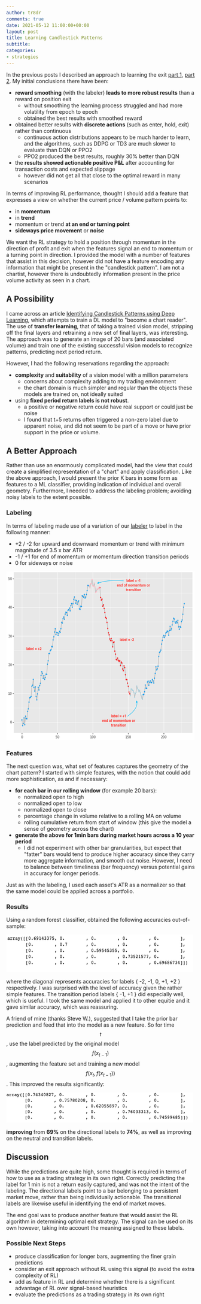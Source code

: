 ```yaml
---
author: tr8dr
comments: true
date: 2021-05-12 11:00:00+00:00
layout: post
title: Learning Candlestick Patterns
subtitle:
categories:
- strategies
---
```

In the previous posts I described an approach to learning the exit [part 1](https://tr8dr.github.io/RLp1/),
[part 2](https://tr8dr.github.io/RLp2/).  My initial conclusions there have been:

- __reward smoothing__ (with the labeler) __leads to more robust results__ than a reward on position exit
  * without smoothing the learning process struggled and had more volatility from epoch to epoch
  * obtained the best results with smoothed reward
- obtained better results with __discrete actions__ (such as enter, hold, exit) rather than continuous
  * continuous action distributions appears to be much harder to learn, and the algorithms, such as DDPG or TD3
    are much slower to evaluate than DQN or PPO2
  * PPO2 produced the best results, roughly 30% better than DQN
- the __results showed actionable positive P&L__ after accounting for transaction costs and expected slippage   
  * however did not get all that close to the optimal reward in many scenarios

In terms of improving RL performance, thought I should add a feature that expresses a view on whether the 
current price / volume pattern points to:

- in __momentum__
- in __trend__
- momentum or trend __at an end or turning point__
- __sideways price movement__ or __noise__

We want the RL strategy to hold a position through momentum in the direction of profit and exit when the features
signal an end to momentum or a turning point in direction.   I provided the model with a number of features that 
assist in this decision, however did not have a feature encoding any information that might be present in the 
"candlestick pattern".  I am not a chartist, however there is undoubtedly information present in the price volume
activity as seen in a chart.

## A Possibility
I came across an article [Identifying Candlestick Patterns using Deep Learning](https://towardsdatascience.com/identifying-candlestick-patterns-using-deep-learning-b7d706726874),
which attempts to train a DL model to "become a chart reader".  The use of __transfer learning__, that of taking a trained
vision model, stripping off the final layers and retraining a new set of final layers, was interesting.   The approach
was to generate an image of 20 bars (and associated volume) and train one of the existing successful vision models
to recognize patterns, predicting next period return.

However, I had the following reservations regarding the approach:

- __complexity__ and __suitability__ of a vision model with a million parameters
  * concerns about complexity adding to my trading environment 
  * the chart domain is much simpler and regular than the objects these models are trained on, not ideally suited
- using __fixed period return labels is not robust__.
  * a positive or negative return could have real support or could just be noise
  * I found that t+5 returns often triggered a non-zero label due to apparent noise, and did not seem to
    be part of a move or have prior support in the price or volume.
  

## A Better Approach
Rather than use an enormously complicated model, had the view that could create a simplified
representation of a "chart" and apply classification.  Like the above approach, I would present the prior K bars in some
form as features to a ML classifier, providing indication of individual and overall geometry.  Furthermore, I needed 
to address the labeling problem; avoiding noisy labels to the extent possible.

### Labeling
In terms of labeling made use of a variation of our [labeler](https://tr8dr.github.io/labeling/) to label in the following 
manner:

- +2 / -2 for upward and downward momentum or trend with minimum magnitude of 3.5 x bar ATR
- -1 / +1 for end of momentum or momentum direction transition periods 
- 0 for sideways or noise

<img src="/assets/2021-05-12/labeling.png" width="600" height="450" />

### Features
The next question was, what set of features captures the geometry of the chart pattern?  I started with simple
features, with the notion that could add more sophistication, as and if necessary:

- __for each bar in our rolling window__ (for example 20 bars):
  * normalized open to high
  * normalized open to low
  * normalized open to close
  * percentage change in volume relative to a rolling MA on volume
  * rolling cumulative return from start of window (this give the model a sense of geometry across the chart)
- __generate the above for 1min bars during market hours across a 10 year period__
  * I did not experiment with other bar granularities, but expect that "fatter" bars would tend to produce higher
    accuracy since they carry more aggregate information, and smooth out noise.  However, I need to balance between 
    timeliness (bar frequency) versus potential gains in accuracy for longer periods.

Just as with the labeling, I used each asset's ATR as a normalizer so that the same model could be applied across
a portfolio.  

### Results
Using a random forest classifier, obtained the following accuracies out-of-sample:

<img src="/assets/2021-05-12/oos-1.png" width="500" height="100" />

where the diagonal represents accuracies for labels { -2, -1, 0, +1, +2 } respectively.  I was surprised with the level
of accuracy given the rather simple features.   The transition period labels
{ -1, +1 } did especially well, which is useful.  I took the same model and applied it to other equitie and it gave
similar accuracy, which was reassuring.

A friend of mine (thanks Steve W.), suggested that I take the prior bar prediction and feed that into the model as a 
new feature.  So for time $$t$$, use the label predicted by the original model $$f(x_{t-1})$$, augmenting the feature
set and training a new model $$f(x_t, f(x_{t-1}))$$.  This improved the results significantly:

<img src="/assets/2021-05-12/oos-2.png" width="500" height="80" />

__improving__ from __69%__ on the directional labels to __74%__, as well as improving on the neutral and transition labels.

## Discussion
While the predictions are quite high, some thought is required in terms of how to use as a trading strategy in its
own right.  Correctly predicting the label for 1 min is not a return easily captured, and was not the intent of the
labeling.  The directional labels point to a bar belonging to a persistent market move, rather than being individually actionable. 
The transitional labels are likewise useful in identifying the end of market moves. 

The end goal was to produce another feature that would assist the RL algorithm in determining optimal exit strategy.  The 
signal can be used on its own however, taking into account the meaning assigned to these labels. 

### Possible Next Steps
- produce classification for longer bars, augmenting the finer grain predictions
- consider an exit approach without RL using this signal (to avoid the extra complexity of RL)
- add as feature in RL and determine whether there is a significant advantage of RL over signal-based heuristics
- evaluate the predictions as a trading strategy in its own right
